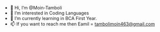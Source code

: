 - 👋 Hi, I’m @Moin-Tamboli
- 👀 I’m interested in Coding Languages
- 🌱 I’m currently learning in BCA First Year.
- 📫 If you want to reach me then Eamil = tambolimoin463@gmail.com
<!---
Moin-Tamboli/Moin-Tamboli is a ✨ special ✨ repository because its `README.md` (this file) appears on your GitHub profile.
You can click the Preview link to take a look at your changes.
--->
